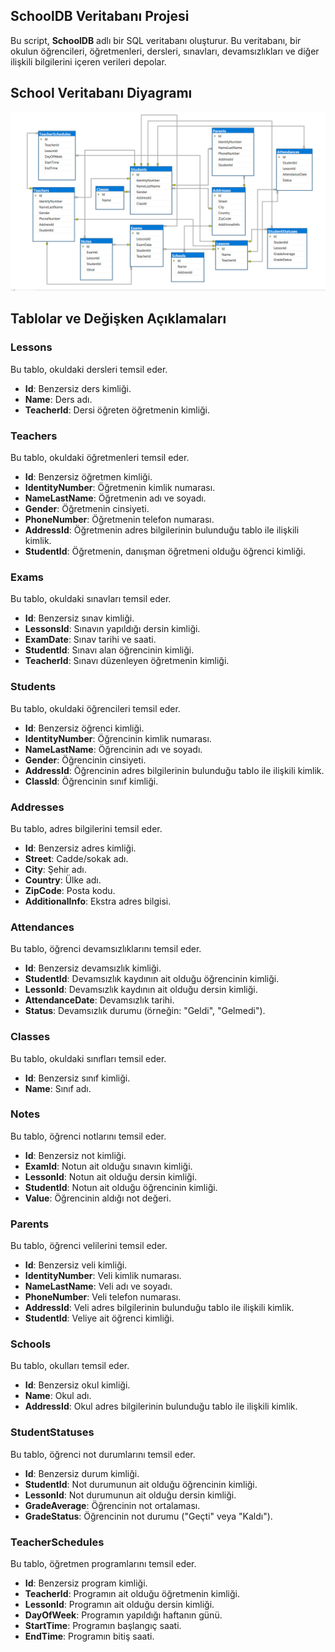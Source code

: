 ## SchoolDB Veritabanı Projesi
Bu script, **SchoolDB** adlı bir SQL veritabanı oluşturur. Bu veritabanı, bir okulun öğrencileri, öğretmenleri, dersleri, sınavları, devamsızlıkları ve diğer ilişkili bilgilerini içeren verileri depolar.

## School Veritabanı Diyagramı

![School Database Diagram](SchoolDB.png)

## Tablolar ve Değişken Açıklamaları

### Lessons
Bu tablo, okuldaki dersleri temsil eder.
- **Id**: Benzersiz ders kimliği.
- **Name**: Ders adı.
- **TeacherId**: Dersi öğreten öğretmenin kimliği.

### Teachers
Bu tablo, okuldaki öğretmenleri temsil eder.
- **Id**: Benzersiz öğretmen kimliği.
- **IdentityNumber**: Öğretmenin kimlik numarası.
- **NameLastName**: Öğretmenin adı ve soyadı.
- **Gender**: Öğretmenin cinsiyeti.
- **PhoneNumber**: Öğretmenin telefon numarası.
- **AddressId**: Öğretmenin adres bilgilerinin bulunduğu tablo ile ilişkili kimlik.
- **StudentId**: Öğretmenin, danışman öğretmeni olduğu öğrenci kimliği.

### Exams
Bu tablo, okuldaki sınavları temsil eder.
- **Id**: Benzersiz sınav kimliği.
- **LessonsId**: Sınavın yapıldığı dersin kimliği.
- **ExamDate**: Sınav tarihi ve saati.
- **StudentId**: Sınavı alan öğrencinin kimliği.
- **TeacherId**: Sınavı düzenleyen öğretmenin kimliği.

### Students
Bu tablo, okuldaki öğrencileri temsil eder.
- **Id**: Benzersiz öğrenci kimliği.
- **IdentityNumber**: Öğrencinin kimlik numarası.
- **NameLastName**: Öğrencinin adı ve soyadı.
- **Gender**: Öğrencinin cinsiyeti.
- **AddressId**: Öğrencinin adres bilgilerinin bulunduğu tablo ile ilişkili kimlik.
- **ClassId**: Öğrencinin sınıf kimliği.

### Addresses
Bu tablo, adres bilgilerini temsil eder.
- **Id**: Benzersiz adres kimliği.
- **Street**: Cadde/sokak adı.
- **City**: Şehir adı.
- **Country**: Ülke adı.
- **ZipCode**: Posta kodu.
- **AdditionalInfo**: Ekstra adres bilgisi.

### Attendances
Bu tablo, öğrenci devamsızlıklarını temsil eder.
- **Id**: Benzersiz devamsızlık kimliği.
- **StudentId**: Devamsızlık kaydının ait olduğu öğrencinin kimliği.
- **LessonId**: Devamsızlık kaydının ait olduğu dersin kimliği.
- **AttendanceDate**: Devamsızlık tarihi.
- **Status**: Devamsızlık durumu (örneğin: "Geldi", "Gelmedi").

### Classes
Bu tablo, okuldaki sınıfları temsil eder.
- **Id**: Benzersiz sınıf kimliği.
- **Name**: Sınıf adı.

### Notes
Bu tablo, öğrenci notlarını temsil eder.
- **Id**: Benzersiz not kimliği.
- **ExamId**: Notun ait olduğu sınavın kimliği.
- **LessonId**: Notun ait olduğu dersin kimliği.
- **StudentId**: Notun ait olduğu öğrencinin kimliği.
- **Value**: Öğrencinin aldığı not değeri.

### Parents
Bu tablo, öğrenci velilerini temsil eder.
- **Id**: Benzersiz veli kimliği.
- **IdentityNumber**: Veli kimlik numarası.
- **NameLastName**: Veli adı ve soyadı.
- **PhoneNumber**: Veli telefon numarası.
- **AddressId**: Veli adres bilgilerinin bulunduğu tablo ile ilişkili kimlik.
- **StudentId**: Veliye ait öğrenci kimliği.

### Schools
Bu tablo, okulları temsil eder.
- **Id**: Benzersiz okul kimliği.
- **Name**: Okul adı.
- **AddressId**: Okul adres bilgilerinin bulunduğu tablo ile ilişkili kimlik.

### StudentStatuses
Bu tablo, öğrenci not durumlarını temsil eder.
- **Id**: Benzersiz durum kimliği.
- **StudentId**: Not durumunun ait olduğu öğrencinin kimliği.
- **LessonId**: Not durumunun ait olduğu dersin kimliği.
- **GradeAverage**: Öğrencinin not ortalaması.
- **GradeStatus**: Öğrencinin not durumu ("Geçti" veya "Kaldı").

### TeacherSchedules
Bu tablo, öğretmen programlarını temsil eder.
- **Id**: Benzersiz program kimliği.
- **TeacherId**: Programın ait olduğu öğretmenin kimliği.
- **LessonId**: Programın ait olduğu dersin kimliği.
- **DayOfWeek**: Programın yapıldığı haftanın günü.
- **StartTime**: Programın başlangıç saati.
- **EndTime**: Programın bitiş saati.
